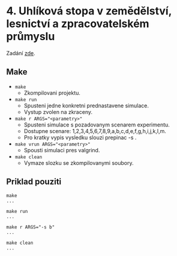 
# 4. Uhlíková stopa v zemědělství, lesnictví a zpracovatelském průmyslu

Zadání [zde](zadani.md).

## Make 

- `make` 
	- Zkompilovani projektu.
- `make run`
	- Spusteni jedne konkretni prednastavene simulace.
	- Vystup zvolen na zkraceny.
- `make r ARGS="<parametry>"`
	- Spusteni simulace s pozadovanym scenarem experimentu.
	- Dostupne scenare: 1,2,3,4,5,6,7,8,9,a,b,c,d,e,f,g,h,i,j,k,l,m.
	- Pro kratky vypis vysledku slouzi prepinac -s .
- `make vrun ARGS="<parametry>"`
	- Spousti simulaci pres valgrind.
- `make clean`
	- Vymaze slozku se zkompilovanymi soubory.

## Priklad pouziti
```
make
...

make run
...

make r ARGS="-s b"
...

make clean
...
```


